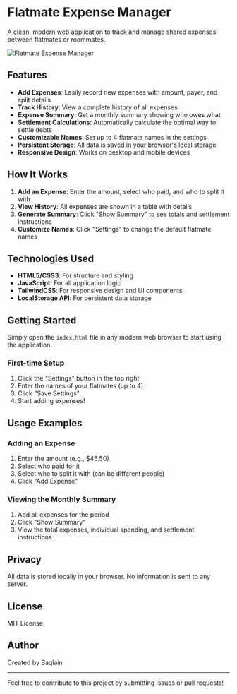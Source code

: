 # Flatmate Expense Manager

A clean, modern web application to track and manage shared expenses between flatmates or roommates.

![Flatmate Expense Manager](https://i.imgur.com/DjkZVLU.png)

## Features

- **Add Expenses**: Easily record new expenses with amount, payer, and split details
- **Track History**: View a complete history of all expenses
- **Expense Summary**: Get a monthly summary showing who owes what
- **Settlement Calculations**: Automatically calculate the optimal way to settle debts
- **Customizable Names**: Set up to 4 flatmate names in the settings
- **Persistent Storage**: All data is saved in your browser's local storage
- **Responsive Design**: Works on desktop and mobile devices

## How It Works

1. **Add an Expense**: Enter the amount, select who paid, and who to split it with
2. **View History**: All expenses are shown in a table with details
3. **Generate Summary**: Click "Show Summary" to see totals and settlement instructions
4. **Customize Names**: Click "Settings" to change the default flatmate names

## Technologies Used

- **HTML5/CSS3**: For structure and styling
- **JavaScript**: For all application logic
- **TailwindCSS**: For responsive design and UI components
- **LocalStorage API**: For persistent data storage

## Getting Started

Simply open the `index.html` file in any modern web browser to start using the application.

### First-time Setup

1. Click the "Settings" button in the top right
2. Enter the names of your flatmates (up to 4)
3. Click "Save Settings"
4. Start adding expenses!

## Usage Examples

### Adding an Expense

1. Enter the amount (e.g., $45.50)
2. Select who paid for it
3. Select who to split it with (can be different people)
4. Click "Add Expense"

### Viewing the Monthly Summary

1. Add all expenses for the period
2. Click "Show Summary"
3. View the total expenses, individual spending, and settlement instructions

## Privacy

All data is stored locally in your browser. No information is sent to any server.

## License

MIT License

## Author

Created by Saqlain

---

Feel free to contribute to this project by submitting issues or pull requests!
